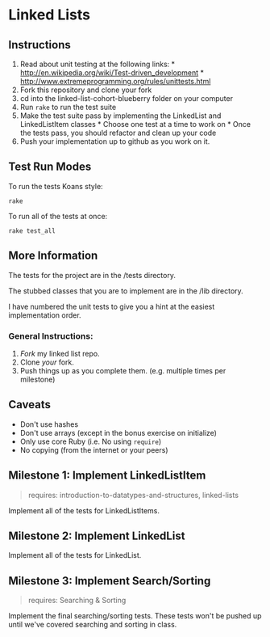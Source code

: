 # Linked Lists

Instructions
-----------

  1. Read about unit testing at the following links:
    * http://en.wikipedia.org/wiki/Test-driven_development
    * http://www.extremeprogramming.org/rules/unittests.html
  2. Fork this repository and clone your fork
  3. cd into the linked-list-cohort-blueberry folder on your computer
  4. Run `rake` to run the test suite
  5. Make the test suite pass by implementing the LinkedList and LinkedListItem classes
    * Choose one test at a time to work on
    * Once the tests pass, you should refactor and clean up your code
  6. Push your implementation up to github as you work on it.

Test Run Modes
--------------

To run the tests Koans style:

    rake

To run all of the tests at once:

    rake test_all

More Information
----------------

The tests for the project are in the /tests directory.

The stubbed classes that you are to implement are in the /lib directory.

I have numbered the unit tests to give you a hint at the easiest implementation order.

### General Instructions:

1. _Fork_ my linked list repo.
2. Clone _your_ fork.
3. Push things up as you complete them. (e.g. multiple times per milestone)

Caveats
-------

* Don't use hashes
* Don't use arrays (except in the bonus exercise on initialize)
* Only use core Ruby (i.e. No using `require`)
* No copying (from the internet or your peers)

## Milestone 1: Implement LinkedListItem
> requires: introduction-to-datatypes-and-structures, linked-lists

Implement all of the tests for LinkedListItems.

## Milestone 2: Implement LinkedList

Implement all of the tests for LinkedList.

## Milestone 3: Implement Search/Sorting
> requires: Searching & Sorting

Implement the final searching/sorting tests.  These tests won't be pushed up until we've covered searching and sorting in class.
